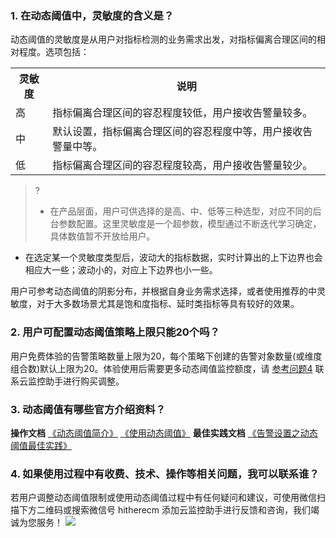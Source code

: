 ### 1. 在动态阈值中，灵敏度的含义是？
动态阈值的灵敏度是从用户对指标检测的业务需求出发，对指标偏离合理区间的相对程度。选项包括：
<escape>
<table>
<tr>
<th>灵敏度</th>
<th>说明</th>
</tr>
<tr>
<td>高</td>
<td>指标偏离合理区间的容忍程度较低，用户接收告警量较多。</td>
</tr>
<tr>
<td>中</td>
<td>默认设置，指标偏离合理区间的容忍程度中等，用户接收告警量中等。</td>
</tr>
<tr>
<td>低</td>
<td>指标偏离合理区间的容忍程度较高，用户接收告警量较少。</td>
</tr>
</table>
</escape>

>?
>- 在产品层面，用户可供选择的是高、中、低等三种选型，对应不同的后台参数配置。这里灵敏度是一个超参数，模型通过不断迭代学习确定，具体数值暂不开放给用户。
- 在选定某一个灵敏度类型后，波动大的指标数据，实时计算出的上下边界也会相应大一些；波动小的，对应上下边界也小一些。

用户可参考动态阈值的阴影分布，并根据自身业务需求选择，或者使用推荐的中灵敏度，对于大多数场景尤其是饱和度指标、延时类指标等具有较好的效果。
### 2. 用户可配置动态阈值策略上限只能20个吗？
用户免费体验的告警策略数量上限为20，每个策略下创建的告警对象数量(或维度组合数)默认上限为20。体验使用后需要更多动态阈值监控额度，请 [参考问题4](#question4) 联系云监控助手进行购买调整。


### 3. 动态阈值有哪些官方介绍资料？
**操作文档**
[《动态阈值简介》](https://cloud.tencent.com/document/product/248/50693)
[《使用动态阈值》](https://cloud.tencent.com/document/product/248/50694)
**最佳实践文档**
[《告警设置之动态阈值最佳实践》](https://cloud.tencent.com/document/product/248/51979)

### 4. 如果使用过程中有收费、技术、操作等相关问题，我可以联系谁？[](id:question4)
若用户调整动态阈值限制或使用动态阈值过程中有任何疑问和建议，可使用微信扫描下方二维码或搜索微信号 hitherecm 添加云监控助手进行反馈和咨询，我们竭诚为您服务！
![](https://main.qcloudimg.com/raw/9c80ce4bf6e4f3bdd87c5d81c357296d.jpg)



